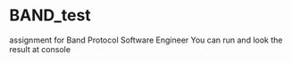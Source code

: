 # BAND_test
assignment for Band Protocol Software Engineer
You can run and look the result at console
